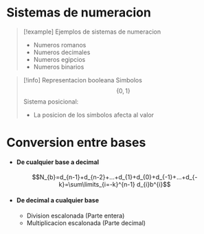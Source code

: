 # Sistemas de numeracion
> [!example] Ejemplos de sistemas de numeracion
>- Numeros romanos
>- Numeros decimales
>- Numeros egipcios
>- Numeros binarios

> [!info] Representacion booleana
>Simbolos
> $$\{0, 1\}$$
>Sistema posicional: 
>- La posicion de los simbolos afecta al valor
>


# Conversion entre bases
- #### De cualquier base a decimal
$$N_{b}=d_{n-1}+d_{n-2}+...+d_{1}+d_{0}+d_{-1}+...+d_{-k}=\sum\limits_{i=-k}^{n-1} d_{i}b^{i}$$
- #### De decimal a cualquier base
	- Division escalonada (Parte entera)
	- Multiplicacion escalonada (Parte decimal)
